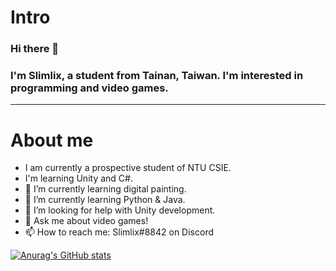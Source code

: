 # Intro
### Hi there 👋
### I'm Slimlix, a student from Tainan, Taiwan. I'm interested in programming and video games.
---
# About me
- I am currently a prospective student of NTU CSIE.
- I'm learning Unity and C#.
- 🔭 I’m currently learning digital painting.
- 🌱 I’m currently learning Python & Java.
- 🤔 I’m looking for help with Unity development.
- 💬 Ask me about video games!
- 📫 How to reach me: Slimlix#8842 on Discord

[![Anurag's GitHub stats](https://github-readme-stats.vercel.app/api?username=Slimlix1101)](https://github.com/anuraghazra/github-readme-stats)
